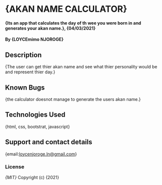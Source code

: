 # {AKAN NAME CALCULATOR}
#### {Its an app that calculates the day of th wee you were born in and generates your akan name.}, {04/03/2021}
#### By **{LOYCEmimo NJOROGE}**
## Description
{The user can get thier akan name and see what thier personality would be and represent thier day.}
## Known Bugs
{the calculator doesnot manage to generate the users akan name.}
## Technologies Used
{html, css, bootstrat, javascript}
## Support and contact details
{email:loycenjoroge.ln@gmail.com}
### License
*{MIT}*
Copyright (c) {2021} 
  